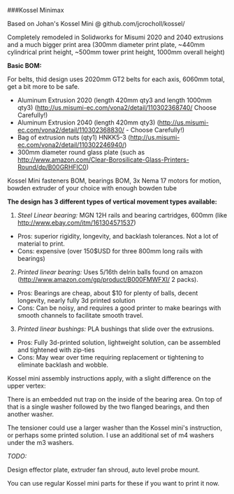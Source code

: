 ###Kossel Minimax

Based on Johan's Kossel Mini @ github.com/jcrocholl/kossel/

Completely remodeled in Solidworks for Misumi 2020 and 2040 extrusions and a much bigger print area (300mm diameter print plate, ~440mm cylindrical print height, ~500mm tower print height, 1000mm overall height)

**Basic BOM:**

For belts, thid design uses 2020mm GT2 belts for each axis, 6060mm total, get a bit more to be safe.

* Aluminum Extrusion 2020 (length 420mm qty3 and length 1000mm qty3) (http://us.misumi-ec.com/vona2/detail/110302368740/ Choose Carefully!)
* Aluminum Extrusion 2040 (length 420mm qty3)  (http://us.misumi-ec.com/vona2/detail/110302368830/ - Choose Carefully!)
* Bag of extrusion nuts (qty1) HNKK5-3 (http://us.misumi-ec.com/vona2/detail/110302246940/)
* 300mm diameter round glass plate (such as http://www.amazon.com/Clear-Borosilicate-Glass-Printers-Round/dp/B00GRHFIC0)


Kossel Mini fasteners BOM, bearings BOM, 3x Nema  17 motors for motion, bowden extruder of your choice with enough bowden tube


**The design has 3 different types of vertical movement types available:**

1. *Steel Linear bearing:* MGN 12H rails and bearing cartridges, 600mm (like http://www.ebay.com/itm/161304571537)
  - Pros: superior rigidity, longevity, and backlash tolerances. Not a lot of material to print. 
  - Cons: expensive (over 150$USD for three 800mm long rails with bearings)
 
2. *Printed linear bearing:* Uses 5/16th delrin balls found on amazon (http://www.amazon.com/gp/product/B000FMWFXI/ 2 packs). 
  - Pros: Bearings are cheap, about $10 for plenty of balls, decent longevity, nearly fully 3d printed solution
  - Cons: Can be noisy, and requires a good printer to make bearings with smooth channels to facilitate smooth travel. 
	
3. *Printed linear bushings:* PLA bushings that slide over the extrusions.
  - Pros: Fully 3d-printed solution, lightweight solution, can be assembled and tightened with zip-ties
  - Cons: May wear over time requiring replacement or tightening to eliminate backlash and wobble.



Kossel mini assembly instructions apply, with a slight difference on the upper vertex:

  There is an embedded nut trap on the inside of the bearing area. On top of that is a single washer followed by the two flanged bearings, and then another washer.
  
  The tensioner could use a larger washer than the Kossel mini's instruction, or perhaps some printed solution. I use an additional set of m4 washers under the m3 washers.
		

*TODO:*

Design effector plate, extruder fan shroud, auto level probe mount.
  
  You can use regular Kossel mini parts for these if you want to print it now.	

